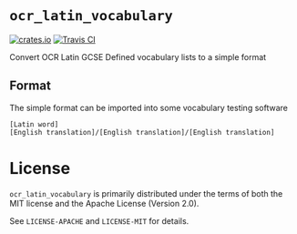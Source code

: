 # `ocr_latin_vocabulary`

[![crates.io](https://img.shields.io/crates/v/ocr_latin_vocabulary.svg)](https://crates.io/crates/ocr_latin_vocabulary)
[![Travis CI](https://img.shields.io/travis/saleemrashid/ocr_latin_vocabulary-rs.svg)](https://travis-ci.org/saleemrashid/ocr_latin_vocabulary-rs)

Convert OCR Latin GCSE Defined vocabulary lists to a simple format

## Format

The simple format can be imported into some vocabulary testing software

```text
[Latin word]
[English translation]/[English translation]/[English translation]
```

# License

`ocr_latin_vocabulary` is primarily distributed under the terms of both the MIT license and the Apache License (Version 2.0).

See `LICENSE-APACHE` and `LICENSE-MIT` for details.
